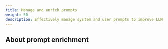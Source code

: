 ```yaml
---
title: Manage and enrich prompts
weight: 50
description: Effectively manage system and user prompts to improve LLM outputs.
---
```


## About prompt enrichment
